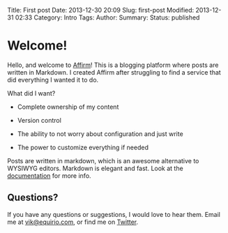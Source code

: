 Title: First post
Date: 2013-12-30 20:09
Slug: first-post
Modified: 2013-12-31 02:33
Category: Intro
Tags: 
Author: 
Summary: 
Status: published







# Welcome!







Hello, and welcome to [Affirm](http://www.affirm.io)!  This is a blogging platform where posts are written in Markdown.  I created Affirm after struggling to find a service that did everything I wanted it to do.







What did I want?



* Complete ownership of my content



* Version control



* The ability to not worry about configuration and just write



* The power to customize everything if needed







Posts are written in markdown, which is an awesome alternative to WYSIWYG editors.  Markdown is elegant and fast.  Look at the [documentation](http://daringfireball.net/projects/markdown/syntax) for more info.







## Questions?







If you have any questions or suggestions, I would love to hear them.  Email me at vik@equirio.com, or find me on [Twitter](https://twitter.com/VikParuchuri).